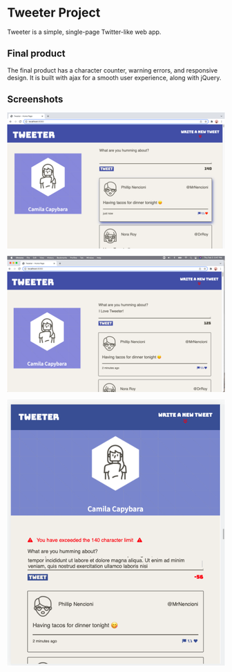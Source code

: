 # Tweeter Project

Tweeter is a simple, single-page Twitter-like web app.

## Final product
The final product has a character counter, warning errors, and responsive design. It is built with ajax for a smooth user experience, along with jQuery.

## Screenshots
!["The desktop view of the timeline and profile: "](https://github.com/oliviacowan/tweeter-template/blob/master/docs/timeline-hover.png?raw=true)

!["The functionality of the character counter when writing a tweet: "](https://github.com/oliviacowan/tweeter-template/blob/master/docs/new-tweet.png?raw=true)

!["The web app from a mobile device perspective, along with the error warning for exceeding the character limit:"](https://github.com/oliviacowan/tweeter-template/blob/master/docs/mobile-device.png?raw=true)
